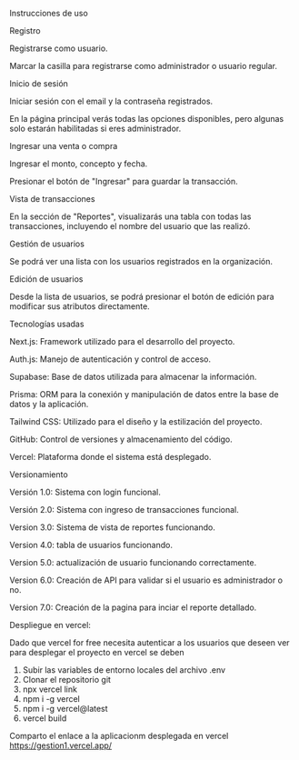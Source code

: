 Instrucciones de uso

Registro

Registrarse como usuario.

Marcar la casilla para registrarse como administrador o usuario regular.

Inicio de sesión

Iniciar sesión con el email y la contraseña registrados.

En la página principal verás todas las opciones disponibles, pero algunas solo estarán habilitadas si eres administrador.

Ingresar una venta o compra

Ingresar el monto, concepto y fecha.

Presionar el botón de "Ingresar" para guardar la transacción.

Vista de transacciones

En la sección de "Reportes", visualizarás una tabla con todas las transacciones, incluyendo el nombre del usuario que las realizó.

Gestión de usuarios

Se podrá ver una lista con los usuarios registrados en la organización.

Edición de usuarios

Desde la lista de usuarios, se podrá presionar el botón de edición para modificar sus atributos directamente.

Tecnologías usadas

Next.js: Framework utilizado para el desarrollo del proyecto.

Auth.js: Manejo de autenticación y control de acceso.

Supabase: Base de datos utilizada para almacenar la información.

Prisma: ORM para la conexión y manipulación de datos entre la base de datos y la aplicación.

Tailwind CSS: Utilizado para el diseño y la estilización del proyecto.

GitHub: Control de versiones y almacenamiento del código.

Vercel: Plataforma donde el sistema está desplegado.

Versionamiento

Versión 1.0: Sistema con login funcional.

Versión 2.0: Sistema con ingreso de transacciones funcional.

Version 3.0: Sistema de vista de reportes funcionando.

Version 4.0: tabla de usuarios funcionando.

Version 5.0: actualización de usuario funcionando correctamente.

Version 6.0: Creación de API para validar si el usuario es administrador o no.

Version 7.0: Creación de la pagina para inciar el reporte detallado.


Despliegue en vercel:

Dado que vercel for free necesita autenticar a los usuarios que deseen ver
para desplegar el proyecto en vercel se deben 
1. Subir las variables de entorno locales del archivo .env
2. Clonar el repositorio git
3. npx vercel link
4. npm i -g vercel
5. npm i -g vercel@latest
6. vercel build    

Comparto el enlace a la aplicacionm desplegada en vercel
https://gestion1.vercel.app/